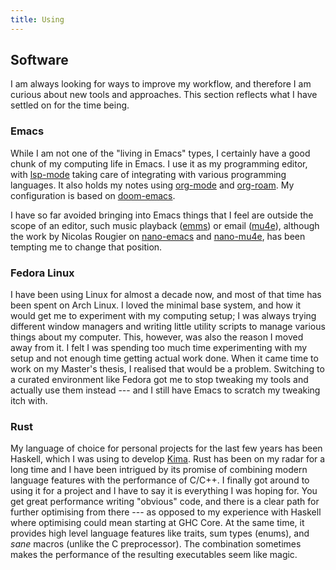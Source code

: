 ```yaml
---
title: Using
---
```


## Software

I am always looking for ways to improve my workflow, and therefore I am
curious about new tools and approaches. This section reflects what I
have settled on for the time being.

### Emacs

While I am not one of the \"living in Emacs\" types, I certainly have a
good chunk of my computing life in Emacs. I use it as my programming
editor, with [lsp-mode](https://emacs-lsp.github.io/lsp-mode/) taking
care of integrating with various programming languages. It also holds my
notes using [org-mode](https://orgmode.org/) and
[org-roam](https://www.orgroam.com/). My configuration is based on
[doom-emacs](https://github.com/doomemacs/doomemacs).

I have so far avoided bringing into Emacs things that I feel are outside
the scope of an editor, such music playback
([emms](https://www.gnu.org/software/emms/)) or email
([mu4e](https://www.emacswiki.org/emacs/mu4e)), although the work by
Nicolas Rougier on [nano-emacs](https://github.com/rougier/nano-emacs)
and
[nano-mu4e](https://github.com/rougier/nano-emacs/blob/master/nano-mu4e.el),
has been tempting me to change that position.

### Fedora Linux

I have been using Linux for almost a decade now, and most of that time
has been spent on Arch Linux. I loved the minimal base system, and how
it would get me to experiment with my computing setup; I was always
trying different window managers and writing little utility scripts to
manage various things about my computer. This, however, was also the
reason I moved away from it. I felt I was spending too much time
experimenting with my setup and not enough time getting actual work
done. When it came time to work on my Master\'s thesis, I realised that
would be a problem. Switching to a curated environment like Fedora got
me to stop tweaking my tools and actually use them instead --- and I
still have Emacs to scratch my tweaking itch with.

### Rust

My language of choice for personal projects for the last few years has
been Haskell, which I was using to develop [Kima](https://kima.xyz).
Rust has been on my radar for a long time and I have been intrigued by
its promise of combining modern language features with the performance
of C/C++. I finally got around to using it for a project and I have to
say it is everything I was hoping for. You get great performance writing
\"obvious\" code, and there is a clear path for further optimising from
there --- as opposed to my experience with Haskell where optimising
could mean starting at GHC Core. At the same time, it provides high
level language features like traits, sum types (enums), and *sane*
macros (unlike the C preprocessor). The combination sometimes makes the
performance of the resulting executables seem like magic.
